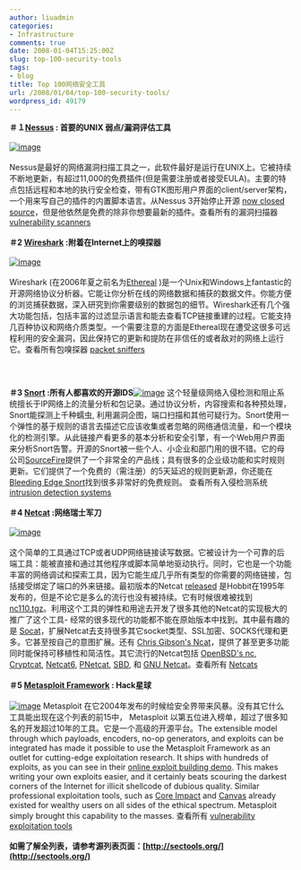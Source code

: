 ```yaml
---
author: liuadmin
categories:
- Infrastructure
comments: true
date: 2008-01-04T15:25:00Z
slug: top-100-security-tools
tags:
- blog
title: Top 100网络安全工具
url: /2008/01/04/top-100-security-tools/
wordpress_id: 49179
---
```


**＃１[Nessus](http://www.nessus.org/) : 首要的UNIX 弱点/漏洞评估工具**<br /><br />[![image](http://lh6.google.com/liuzh66/R35TLoClheI/AAAAAAAAALQ/QPPwyfg47tw/s144/image_thumb1.png)](http://lh5.google.com/liuzh66/R35TJYClhdI/AAAAAAAAALI/tqT8k5EQsMc/image3)<br /><br />Nessus是最好的网络漏洞扫描工具之一，此软件最好是运行在UNIX上。它被持续不断地更新，有超过11,000的免费插件(但是需要注册或者接受EULA)。主要的特点包括远程和本地的执行安全检查，带有GTK图形用户界面的client/server架构，一个用来写自己的插件的内置脚本语言。从Nessus 3开始停止开源 [now closed source](http://software.newsforge.com/article.pl?sid=05/10/06/1716257&tid=132&tid=78&tid=27)，但是他依然是免费的除非你想要最新的插件。查看所有的漏洞扫描器 [vulnerability scanners](http://sectools.org/vuln-scanners.html)<br /><br />**＃2 [Wireshark](http://www.wireshark.org/) :附着在Internet上的嗅探器**<br /><br />[![image](http://lh4.google.com/liuzh66/R35TiIClhsI/AAAAAAAAANA/t3bdb34jO4M/s144/image_thumb3.png)](http://lh4.google.com/liuzh66/R35TgIClhrI/AAAAAAAAAM4/wixHkZNVJWA/image7)<br /><br />Wireshark (在2006年夏之前名为[Ethereal](http://www.ethereal.com/) )是一个Unix和Windows上fantastic的开源网络协议分析器。它能让你分析在线的网络数据和捕获的数据文件。你能方便的浏览捕获数据，深入研究到你需要级别的数据包的细节。Wireshark还有几个强大功能包括，包括丰富的过滤显示语言和能去查看TCP链接重建的过程。它能支持几百种协议和网络介质类型。一个需要注意的方面是Ethereal现在遭受这很多可远程利用的安全漏洞，因此保持它的更新和提防在非信任的或者敌对的网络上运行它。查看所有包嗅探器 [packet sniffers](http://sectools.org/sniffers.html)<br />

# 

<br />**＃3 [Snort](http://www.snort.org/) :所有人都喜欢的开源IDS**[![image](http://lh3.google.com/liuzh66/R35T84Clh8I/AAAAAAAAAPA/Yler5Ex4xys/s144/image_thumb12.png)](http://lh5.google.com/liuzh66/R35T7YClh7I/AAAAAAAAAO4/uouKkrzkwnQ/image22) 这个轻量级网络入侵检测和阻止系统擅长于IP网络上的流量分析和包记录。通过协议分析，内容搜索和各种预处理，Snort能探测上千种蠕虫, 利用漏洞企图，端口扫描和其他可疑行为。Snort使用一个弹性的基于规则的语言去描述它应该收集或者忽略的网络通信流量，和一个模块化的检测引擎。从此链接产看更多的基本分析和安全引擎，有一个Web用户界面来分析Snort告警。开源的Snort被一些个人、小企业和部门用的很不错。它的母公司[SourceFire](http://www.sourcefire.com/)提供了一个非常全的产品线；具有很多的企业级功能和实时规则更新。它们提供了一个免费的（需注册）的5天延迟的规则更新源，你还能在[Bleeding Edge Snort](http://www.bleedingsnort.com/)找到很多非常好的免费规则。 查看所有入侵检测系统[intrusion detection systems](http://sectools.org/ids.html)<br /><br />**＃4 [Netcat](http://www.vulnwatch.org/netcat/) :网络瑞士军刀**<br /><br />[![image](http://lh5.google.com/liuzh66/R35UVYCliMI/AAAAAAAAARA/2Hj4d6RBDGo/s144/image_thumb17.png)](http://lh5.google.com/liuzh66/R35USYCliLI/AAAAAAAAAQ4/dU0lezyQvVs/image29)<br /><br />这个简单的工具通过TCP或者UDP网络链接读写数据。它被设计为一个可靠的后端工具：能被直接和通过其他程序或脚本简单地驱动执行。同时，它也是一个功能丰富的网络调试和探索工具，因为它能生成几乎所有类型的你需要的网络链接，包括接受绑定了端口的外来链接。最初版本的Netcat [released](http://seclists.org/bugtraq/1995/Oct/0028.html) 是Hobbit在1995年发布的，但是不论它是多么的流行也没有被持续。它有时候很难被找到[nc110.tgz](http://download.insecure.org/stf/nc110.tgz)。利用这个工具的弹性和用途去开发了很多其他的Netcat的实现极大的推广了这个工具- 经常的很多现代的功能都不能在原始版本中找到。其中最有趣的是 [Socat](http://sectools.org/tools3.html#socat)，扩展Netcat去支持很多其它socket类型、SSL加密、SOCKS代理和更多。它甚至按自己的意图扩展。还有 [Chris Gibson's Ncat](http://sourceforge.net/projects/nmap-ncat/)，提供了甚至更多功能同时能保持可移植性和简洁性。其它流行的Netcat包括 [OpenBSD's nc](http://www.openbsd.org/cgi-bin/cvsweb/src/usr.bin/nc/), [Cryptcat](http://farm9.org/Cryptcat/), [Netcat6](http://www.deepspace6.net/projects/netcat6.html), [PNetcat](http://dcs.nac.uci.edu/%7Estrombrg/pnetcat.html), [SBD](http://tigerteam.se/dl/sbd/), 和 [GNU Netcat](http://netcat.sourceforge.net/)。查看所有 [Netcats](http://sectools.org/netcats.html)<br /><br />**＃5 [Metasploit Framework](http://www.metasploit.com/) : Hack星球**<br /><br />[![image](http://lh6.google.com/liuzh66/R35UpoCliaI/AAAAAAAAASw/0G_VO5lpS_s/s144/image_thumb%5B2%5D.png)](http://lh5.google.com/liuzh66/R35UoYCliZI/AAAAAAAAASo/OuA6ULryO7o/image%5B5%5D) Metasploit 在它2004年发布的时候给安全界带来风暴。没有其它什么工具能出现在这个列表的前15中， Metasploit 以第五位进入榜单，超过了很多知名的开发超过10年的工具。它是一个高级的开源平台。The extensible model through which payloads, encoders, no-op generators, and exploits can be integrated has made it possible to use the Metasploit Framework as an outlet for cutting-edge exploitation research. It ships with hundreds of exploits, as you can see in their [online exploit building demo](http://metasploit.com:55555/). This makes writing your own exploits easier, and it certainly beats scouring the darkest corners of the Internet for illicit shellcode of dubious quality. Similar professional exploitation tools, such as [Core Impact](http://sectools.org/tools2.html#impact) and [Canvas](http://sectools.org/tools4.html#canvas) already existed for wealthy users on all sides of the ethical spectrum. Metasploit simply brought this capability to the masses. 查看所有 [vulnerability exploitation tools](http://sectools.org/sploits.html)<br /><br />**如需了解全列表，请参考源列表页面：[http://sectools.org/](http://sectools.org/)**
